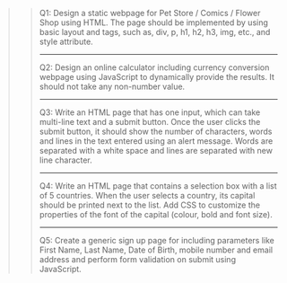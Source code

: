 
>>Q1: Design a static webpage for Pet Store / Comics / Flower Shop using HTML. The page
should be implemented by using basic layout and tags, such as, div, p, h1, h2, h3, img,
etc., and style attribute.<br><hr>
>>Q2: Design an online calculator including currency conversion webpage using JavaScript
to dynamically provide the results. It should not take any non-number value.<br><hr>
>>Q3: Write an HTML page that has one input, which can take multi-line text and a submit
button. Once the user clicks the submit button, it should show the number of
characters, words and lines in the text entered using an alert message. Words are
separated with a white space and lines are separated with new line character.
<br><hr>
>>Q4: Write an HTML page that contains a selection box with a list of 5 countries. When the
user selects a country, its capital should be printed next to the list. Add CSS to
customize the properties of the font of the capital (colour, bold and font size).
<br><hr>
>>Q5: Create a generic sign up page for including parameters like First Name, Last Name,
Date of Birth, mobile number and email address and perform form validation on 
submit using JavaScript.
